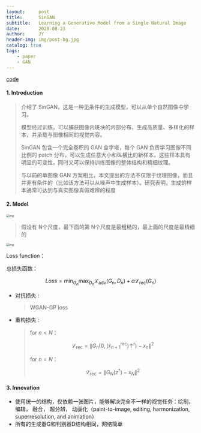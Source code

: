 ```yaml
---
layout:     post
title:      SinGAN
subtitle:   Learning a Generative Model from a Single Natural Image
date:       2020-08-23
author:     JY
header-img: img/post-bg.jpg
catalog: true
tags:
    - paper
    - GAN
---
```




[code](https://github.com/tamarott/SinGAN)

#### 1. Introduction

> 介绍了 SinGAN，这是一种无条件的生成模型，可以从单个自然图像中学习。
>
> 模型经过训练，可以捕获图像内斑块的内部分布，生成高质量、多样化的样本，并承载与图像相同的视觉内容。
>
> SinGAN 包含一个完全卷积的 GAN 金字塔，每个 GAN 负责学习图像不同比例的 patch 分布，可以生成任意大小和纵横比的新样本，这些样本具有明显的可变性，同时又可以保持训练图像的整体结构和精细纹理。 
>
> 与以前的单图像 GAN 方案相比，本文提出的方法不仅限于纹理图像，而且并非有条件的（比如该方法可以从噪声中生成样本）。研究表明，生成的样本通常可达到与真实图像真假难辨的程度



#### 2. Model 

<img src="https://github.com/ZJU-CVs/zju-cvs.github.io/raw/master/img/picture/SinGAN.png" alt="img" style="zoom:50%;" />

> 假设有 N个尺度，最下面的第 N个尺度是最粗糙的，最上面的尺度是最精细的

<img src="https://github.com/ZJU-CVs/zju-cvs.github.io/raw/master/img/picture/SinGAN1.png" alt="img" style="zoom:50%;" />

Loss function：

总损失函数：

$$
Loss=\min _{G_{n}} \max _{D_{n}} \mathcal{L}_{\mathrm{adv}}\left(G_{n}, D_{n}\right)+\alpha \mathcal{L}_{\mathrm{rec}}\left(G_{n}\right)
$$


- 对抗损失 :

  > WGAN-GP loss

  

- 重构损失 : 

  > for $n<N$： 
  >
  > 
  > $$
  > \mathcal{L}_{\mathrm{rec}}=\left\|G_{n}\left(0,\left(\tilde{x}_{n+1}^{\mathrm{rec}}\right) \uparrow^{r}\right)-x_{n}\right\|^{2}
  > $$
  > 
  >
  > for $n=N$：
  >
  > 
  > $$
  > \mathcal{L}_{\mathrm{rec}}=\left\|G_{N}\left(z^{*}\right)-x_{N}\right\|^{2}
  > $$
  > 



#### 3. Innovation

- 使用统一的结构，仅依赖一张图片，能够解决完全不一样的视觉任务：绘制，编辑， 融合， 超分辨， 动画化（paint-to-image, editing, harmonization, superresolution, and animation）
- 所有的生成器G和判别器D结构相同，网络简单